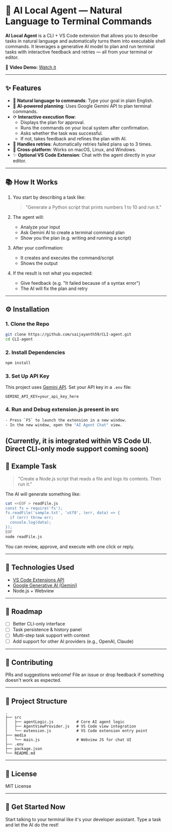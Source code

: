 # 🧠 AI Local Agent — Natural Language to Terminal Commands

**AI Local Agent** is a CLI + VS Code extension that allows you to describe tasks in natural language and automatically turns them into executable shell commands. It leverages a generative AI model to plan and run terminal tasks with interactive feedback and retries — all from your terminal or editor.

🎥 **Video Demo:** [Watch it](https://drive.google.com/drive/folders/1i6q3jk_jFcRPtlxC0JeTruQQJhYGQNiA?usp=sharing)

---

## ✨ Features

- 🚣️ **Natural language to commands**: Type your goal in plain English.
- 🧠 **AI-powered planning**: Uses Google Gemini API to plan terminal commands.
- ⟳ **Interactive execution flow**:
  - Displays the plan for approval.
  - Runs the commands on your local system after confirmation.
  - Asks whether the task was successful.
  - If not, takes feedback and refines the plan with AI.
- 🧪 **Handles retries**: Automatically retries failed plans up to 3 times.
- 🔄 **Cross-platform**: Works on macOS, Linux, and Windows.
- ✨ **Optional VS Code Extension**: Chat with the agent directly in your editor.

---

## 📚 How It Works

1. You start by describing a task like:

   > "Generate a Python script that prints numbers 1 to 10 and run it."

2. The agent will:

   - Analyze your input
   - Ask Gemini AI to create a terminal command plan
   - Show you the plan (e.g. writing and running a script)

3. After your confirmation:

   - It creates and executes the command/script
   - Shows the output

4. If the result is not what you expected:
   - Give feedback (e.g. "It failed because of a syntax error")
   - The AI will fix the plan and retry

---

## ⚙️ Installation

### 1. Clone the Repo

```bash
git clone https://github.com/saijayanth59/CLI-agent.git
cd CLI-agent
```

### 2. Install Dependencies

```bash
npm install
```

### 3. Set Up API Key

This project uses [Gemini API](https://ai.google.dev/). Set your API key in a `.env` file:

```env
GEMINI_API_KEY=your_api_key_here
```

### 4. Run and Debug extension.js present in src

```bash
- Press `F5` to launch the extension in a new window.
- In the new window, open the "AI Agent Chat" view.
```

## (Currently, it is integrated within VS Code UI. Direct CLI-only mode support coming soon)

## 🎨 Example Task

> "Create a Node.js script that reads a file and logs its contents. Then run it."

The AI will generate something like:

```bash
cat <<EOF > readFile.js
const fs = require('fs');
fs.readFile('sample.txt', 'utf8', (err, data) => {
  if (err) throw err;
  console.log(data);
});
EOF
node readFile.js
```

You can review, approve, and execute with one click or reply.

---

## 🚀 Technologies Used

- [VS Code Extensions API](https://code.visualstudio.com/api)
- [Google Generative AI (Gemini)](https://ai.google.dev/)
- Node.js + Webview

---

## 📆 Roadmap

- [ ] Better CLI-only interface
- [ ] Task persistence & history panel
- [ ] Multi-step task support with context
- [ ] Add support for other AI providers (e.g., OpenAI, Claude)

---

## 🙌 Contributing

PRs and suggestions welcome! File an issue or drop feedback if something doesn't work as expected.

---

## 📁 Project Structure

```
.
├── src
│   ├── agentLogic.js          # Core AI agent logic
│   ├── AgentViewProvider.js   # VS Code view integration
│   └── extension.js           # VS Code extension entry point
├── media
│   └── main.js                # Webview JS for chat UI
├── .env
├── package.json
└── README.md
```

---

## 💪 License

MIT License

---

## 🚀 Get Started Now

Start talking to your terminal like it's your developer assistant. Type a task and let the AI do the rest!
